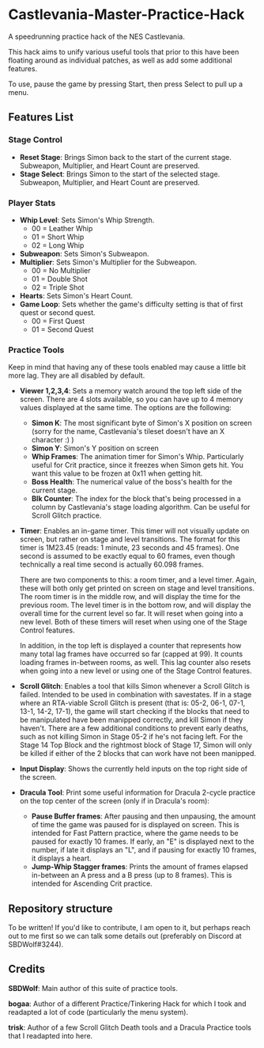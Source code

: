 # Castlevania-Master-Practice-Hack
A speedrunning practice hack of the NES Castlevania.

This hack aims to unify various useful tools that prior to this have been floating around as individual patches, as well as add some additional features.

To use, pause the game by pressing Start, then press Select to pull up a menu.

## Features List

### Stage Control
- **Reset Stage**: Brings Simon back to the start of the current stage. Subweapon, Multiplier, and Heart Count are preserved.
- **Stage Select**: Brings Simon to the start of the selected stage. Subweapon, Multiplier, and Heart Count are preserved.
### Player Stats
- **Whip Level**: Sets Simon's Whip Strength.
  - 00 = Leather Whip
  - 01 = Short Whip
  - 02 = Long Whip
- **Subweapon**: Sets Simon's Subweapon.
- **Multiplier**: Sets Simon's Multiplier for the Subweapon.
  - 00 = No Multiplier
  - 01 = Double Shot
  - 02 = Triple Shot
- **Hearts**: Sets Simon's Heart Count.
- **Game Loop**: Sets whether the game's difficulty setting is that of first quest or second quest.
  - 00 = First Quest
  - 01 = Second Quest
### Practice Tools
Keep in mind that having any of these tools enabled may cause a little bit more lag. They are all disabled by default.
- **Viewer 1,2,3,4**: Sets a memory watch around the top left side of the screen. There are 4 slots available, so you can have up to 4 memory values displayed at the same time. The options are the following:
  - **Simon K**: The most significant byte of Simon's X position on screen (sorry for the name, Castlevania's tileset doesn't have an X character :) )
  - **Simon Y**: Simon's Y position on screen
  - **Whip Frames**: The animation timer for Simon's Whip. Particularly useful for Crit practice, since it freezes when Simon gets hit. You want this value to be frozen at 0x11 when getting hit.
  - **Boss Health**: The numerical value of the boss's health for the current stage.
  - **Blk Counter**: The index for the block that's being processed in a column by Castlevania's stage loading algorithm. Can be useful for Scroll Glitch practice.
- **Timer**: Enables an in-game timer.
  This timer will not visually update on screen, but rather on stage and level transitions.
  The format for this timer is 1M23.45 (reads: 1 minute, 23 seconds and 45 frames). One second is assumed to be exactly equal to 60 frames, even though technically a   real time second is actually 60.098 frames.

  There are two components to this: a room timer, and a level timer. Again, these will both only get printed on screen on stage and level transitions.
  The room timer is in the middle row, and will display the time for the previous room.
  The level timer is in the bottom row, and will display the overall time for the current level so far. It will reset when going into a new level.
  Both of these timers will reset when using one of the Stage Control features.

  In addition, in the top left is displayed a counter that represents how many total lag frames have occurred so far (capped at 99). It counts loading frames in-between rooms, as well.
  This lag counter also resets when going into a new level or using one of the Stage Control features.
- **Scroll Glitch**: Enables a tool that kills Simon whenever a Scroll Glitch is failed. Intended to be used in combination with savestates.
  If in a stage where an RTA-viable Scroll Glitch is present (that is: 05-2, 06-1, 07-1, 13-1, 14-2, 17-1), the game will start checking if the blocks that need to be manipulated have been manipped correctly, and kill Simon if they haven't.
  There are a few additional conditions to prevent early deaths, such as not killing Simon in Stage 05-2 if he's not facing left.
  For the Stage 14 Top Block and the rightmost block of Stage 17, Simon will only be killed if either of the 2 blocks that can work have not been manipped.
- **Input Display**: Shows the currently held inputs on the top right side of the screen.
- **Dracula Tool**: Print some useful information for Dracula 2-cycle practice on the top center of the screen (only if in Dracula's room):
  - **Pause Buffer frames**: After pausing and then unpausing, the amount of time the game was paused for is displayed on screen. This is intended for Fast Pattern practice, where the game needs to be paused for exactly 10 frames. If early, an "E" is displayed next to the number, if late it displays an "L", and if pausing for exactly 10 frames, it displays a heart.
  - **Jump-Whip Stagger frames**: Prints the amount of frames elapsed in-between an A press and a B press (up to 8 frames). This is intended for Ascending Crit practice.

## Repository structure
To be written! If you'd like to contribute, I am open to it, but perhaps reach out to me first so we can talk some details out (preferably on Discord at SBDWolf#3244).

## Credits
**SBDWolf**: Main author of this suite of practice tools.

**bogaa**: Author of a different Practice/Tinkering Hack for which I took and readapted a lot of code (particularly the menu system).

**trisk**: Author of a few Scroll Glitch Death tools and a Dracula Practice tools that I readapted into here.
